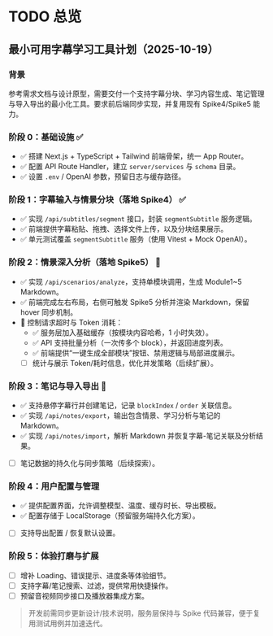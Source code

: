 # TODO 总览

## 最小可用字幕学习工具计划（2025-10-19）

### 背景
参考需求文档与设计原型，需要交付一个支持字幕分块、学习内容生成、笔记管理与导入导出的最小化工具。要求前后端同步实现，并复用现有 Spike4/Spike5 能力。

### 阶段 0：基础设施 ✅
- ✅ 搭建 Next.js + TypeScript + Tailwind 前端骨架，统一 App Router。
- ✅ 配置 API Route Handler，建立 `server/services` 与 `schema` 目录。
- ✅ 设置 `.env` / OpenAI 参数，预留日志与缓存路径。

### 阶段 1：字幕输入与情景分块（落地 Spike4） ✅
- ✅ 实现 `/api/subtitles/segment` 接口，封装 `segmentSubtitle` 服务逻辑。
- ✅ 前端提供字幕粘贴、拖拽、选择文件上传，以及分块结果展示。
- ✅ 单元测试覆盖 `segmentSubtitle` 服务（使用 Vitest + Mock OpenAI）。

### 阶段 2：情景深入分析（落地 Spike5） 🚧
- ✅ 实现 `/api/scenarios/analyze`，支持单模块调用，生成 Module1~5 Markdown。
- ✅ 前端完成左右布局，右侧可触发 Spike5 分析并渲染 Markdown，保留 hover 同步机制。
- 🚧 控制请求超时与 Token 消耗：
  - ✅ 服务层加入基础缓存（按模块内容哈希，1 小时失效）。
  - ✅ API 支持批量分析（一次传多个 block），并返回进度列表。
  - ✅ 前端提供“一键生成全部模块”按钮、禁用逻辑与局部进度展示。
  - [ ] 统计与展示 Token/耗时信息，优化并发策略（后续扩展）。

### 阶段 3：笔记与导入导出 🚧
- ✅ 支持悬停字幕行并创建笔记，记录 `blockIndex` / `order` 关联信息。
- ✅ 实现 `/api/notes/export`，输出包含情景、学习分析与笔记的 Markdown。
- ✅ 实现 `/api/notes/import`，解析 Markdown 并恢复字幕-笔记关联及分析结果。
- [ ] 笔记数据的持久化与同步策略（后续探索）。

### 阶段 4：用户配置与管理
- ✅ 提供配置界面，允许调整模型、温度、缓存时长、导出模板。
- ✅ 配置存储于 LocalStorage（预留服务端持久化方案）。
- [ ] 支持导出配置 / 恢复默认设置。

### 阶段 5：体验打磨与扩展
- [ ] 增补 Loading、错误提示、进度条等体验细节。
- [ ] 支持字幕/笔记搜索、过滤，提供常用快捷操作。
- [ ] 预留音视频同步接口及播放器集成方案。

> 开发前需同步更新设计/技术说明，服务层保持与 Spike 代码兼容，便于复用测试用例并加速迭代。
